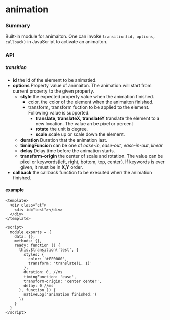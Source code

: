 # animation

### Summary

Built-in module for animaiton. One can invoke `transition(id, options, callback)` in JavaScript to activate an animaiton.

### API

##### transition

* **id** the id of the element to be animatied.
* **options** Property value of animaiton. The animation will start from current property to the given property. 
  * **style** the expected property value when the animation finished.
    * color, the color of the element when the animaiton finished.
    * transform, transform fuction to be applied to the element. Following value is supported.
      * **translate, translateX, translateY** translate the element to a new location. The value an be pixel or percent
      * **rotate** the unit is degree.
      * **scale** scale up or scale down the element.
  * **duration** Duration that the animation last.
  * **timingFuncion** can be one of *ease-in*, *ease-out*, *ease-in-out*, *linear*
  * **delay** Delay time before the animation starts.
  * **transform-origin** the center of scale and rotation. The value can be pixel or keywords(left, right, bottom, top, center). If keywords is ever given, it must be in **X,Y** order.
* **callback** the callback function to be executed when the animation finished.

#### example

```
<template>
  <div class="ct">
    <div id="test"></div>
  </div>
</template>

<script>
  module.exports = {
    data: {},
    methods: {},
    ready: function () {
      this.$transition('test', {
        styles: {
          color: '#FF0000',
          transform: 'translate(1, 1)'
        },
        duration: 0, //ms
        timingFunction: 'ease',
        transform-origin: 'center center',
        delay: 0 //ms
      }, function () {
        nativeLog('animation finished.')
      })
    }
  }
</script>
```

